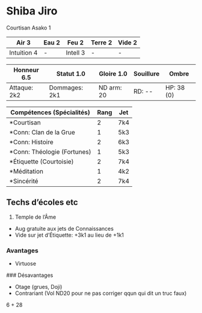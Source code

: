 # Shiba Jiro

Courtisan Asako 1

| **Air** 3     | **Eau** 2     | **Feu** 2     | **Terre** 2   | **Vide** 2
| ------------- | ------------- | ------------- | ------------- | -------------
| Intuition 4   | -             | Intell 3      | -             | -

| Honneur 6.5   | Statut 1.0    | Gloire 1.0    | Souillure     | Ombre
| ------------- | ------------- | ------------- | ------------- | -------------
| Attaque: 2k2  | Dommages: 2k1 | ND arm: 20    | RD: --        | HP: 38 (0)

| Compétences (Spécialités)                     | Rang  | Jet
| --------------------------------------------- | ----- | -------
| *Courtisan                                    | 2     | 7k4
| *Conn: Clan de la Grue                        | 1     | 5k3
| *Conn: Histoire                               | 2     | 6k3
| *Conn: Théologie (Fortunes)                   | 1     | 5k3
| *Étiquette (Courtoisie)                       | 2     | 7k4
| *Méditation                                   | 1     | 4k2
| *Sincérité                                    | 2     | 7k4

## Techs d’écoles etc

1. Temple de l’Âme
  * Aug gratuite aux jets de Connaissances
  * Vide sur jet d’Étiquette: +3k1 au lieu de +1k1

### Avantages

* Virtuose

### Désavantages

* Otage (grues, Doji)
* Contrariant (Vol ND20 pour ne pas corriger qqun qui dit un truc faux)

6 + 28 